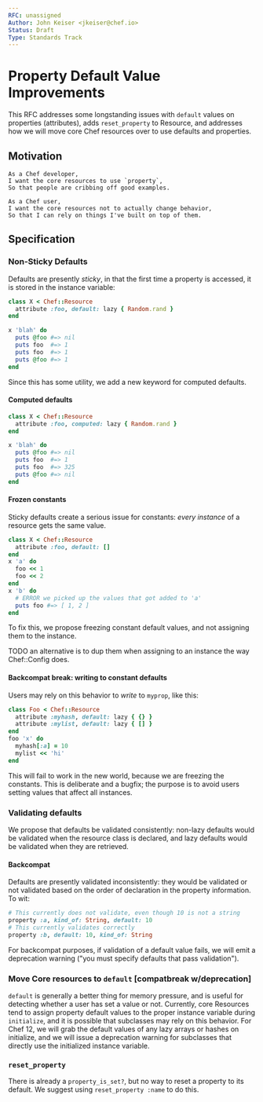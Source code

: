 ```yaml
---
RFC: unassigned
Author: John Keiser <jkeiser@chef.io>
Status: Draft
Type: Standards Track
---
```


# Property Default Value Improvements

This RFC addresses some longstanding issues with `default` values on properties (attributes), adds `reset_property` to Resource, and addresses how we will move core Chef resources over to use defaults and properties.

## Motivation

    As a Chef developer,
    I want the core resources to use `property`,
    So that people are cribbing off good examples.

    As a Chef user,
    I want the core resources not to actually change behavior,
    So that I can rely on things I've built on top of them.

## Specification

### Non-Sticky Defaults

Defaults are presently *sticky*, in that the first time a property is accessed, it is stored in the instance variable:

```ruby
class X < Chef::Resource
  attribute :foo, default: lazy { Random.rand }
end

x 'blah' do
  puts @foo #=> nil
  puts foo  #=> 1
  puts foo  #=> 1
  puts @foo #=> 1
end
```

Since this has some utility, we add a new keyword for computed defaults.

#### Computed defaults

```ruby
class X < Chef::Resource
  attribute :foo, computed: lazy { Random.rand }
end

x 'blah' do
  puts @foo #=> nil
  puts foo  #=> 1
  puts foo  #=> 325
  puts @foo #=> nil
end
```

#### Frozen constants

Sticky defaults create a serious issue for constants: *every instance* of a resource gets the same value.

```ruby
class X < Chef::Resource
  attribute :foo, default: []
end
x 'a' do
  foo << 1
  foo << 2
end
x 'b' do
  # ERROR we picked up the values that got added to 'a'
  puts foo #=> [ 1, 2 ]
end
```

To fix this, we propose freezing constant default values, and not assigning them to the instance.

TODO an alternative is to dup them when assigning to an instance the way Chef::Config does.

#### Backcompat break: writing to constant defaults

Users may rely on this behavior to *write* to `myprop`, like this:

```ruby
class Foo < Chef::Resource
  attribute :myhash, default: lazy { {} }
  attribute :mylist, default: lazy { [] }
end
foo 'x' do
  myhash[:a] = 10
  mylist << 'hi'
end
```

This will fail to work in the new world, because we are freezing the constants. This is deliberate and a bugfix; the purpose is to avoid users setting values that affect all instances.

### Validating defaults

We propose that defaults be validated consistently: non-lazy defaults would be validated when the resource class is declared, and lazy defaults would be validated when they are retrieved.

#### Backcompat

Defaults are presently validated inconsistently: they would be validated or not validated based on the order of declaration in the property information. To wit:

```ruby
# This currently does not validate, even though 10 is not a string
property :a, kind_of: String, default: 10
# This currently validates correctly
property :b, default: 10, kind_of: String
```

For backcompat purposes, if validation of a default value fails, we will emit a deprecation warning ("you must specify defaults that pass validation").

### Move Core resources to `default` [compatbreak w/deprecation]

`default` is generally a better thing for memory pressure, and is useful for detecting whether a user has set a value or not.  Currently, core Resources tend to assign property default values to the proper instance variable during `initialize`, and it is possible that subclasses may rely on this behavior. For Chef 12, we will grab the default values of any lazy arrays or hashes on initialize, and we will issue a deprecation warning for subclasses that directly use the initialized instance variable.

### `reset_property`

There is already a `property_is_set?`, but no way to reset a property to its default.  We suggest using `reset_property :name` to do this.
